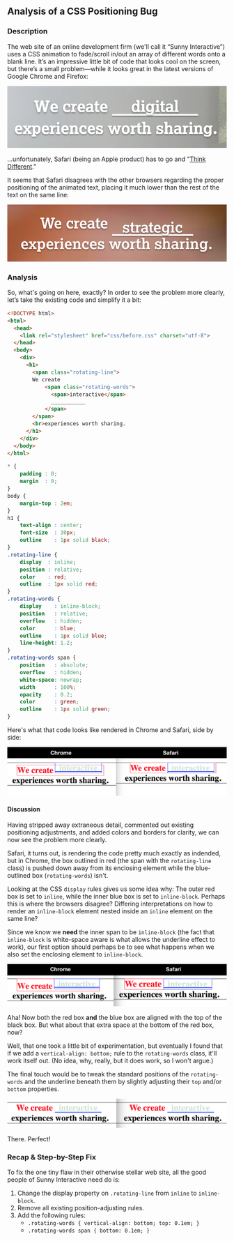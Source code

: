 ## Analysis of a CSS Positioning Bug
### Description
The web site of an online development firm (we'll call it “Sunny Interactive”) uses a CSS animation to fade/scroll in/out an array of different words onto a blank line. It’s an impressive little bit of code that looks cool on the screen, but there’s a small problem—while it looks great in the latest versions of Google Chrome and Firefox:

![](images/chrome-max-width-768.png)

...unfortunately, Safari (being an Apple product) has to go and "[Think Different](https://youtu.be/tjgtLSHhTPg)."

It seems that Safari disagrees with the other browsers regarding the proper positioning of the animated text, placing it much lower than the rest of the text on the same line:

![](images/safari-desktop-original-code.png)

### Analysis
So, what's going on here, exactly? In order to see the problem more clearly, let’s take the existing code and simplify it a bit:

```html
<!DOCTYPE html>
<html>
  <head>
    <link rel="stylesheet" href="css/before.css" charset="utf-8">
  </head>
  <body>
    <div>
      <h1>
      	<span class="rotating-line">
      	We create
      		<span class="rotating-words">
      		  <span>interactive</span>
      		  ___________
      		</span>
      	</span>
      	<br>experiences worth sharing.
      </h1>
    </div>
  </body>
</html>
```
```css
* {
	padding : 0;
	margin  : 0;
}
body {
	margin-top : 2em;
}
h1 {
	text-align : center;
	font-size  : 30px;
	outline    : 1px solid black;
}
.rotating-line {
	display  : inline;
	position : relative;
	color    : red;
	outline  : 1px solid red;
}
.rotating-words {
	display    : inline-block;
	position   : relative;
	overflow   : hidden;
	color      : blue;
	outline    : 1px solid blue;
	line-height: 1.2;
}
.rotating-words span {
	position   : absolute;
	overflow   : hidden;
	white-space: nowrap;
	width      : 100%;
	opacity    : 0.2;
	color      : green;
	outline    : 1px solid green;
}
```

Here's what that code looks like rendered in Chrome and Safari, side by side:

![](images/comparison.png)

#### Discussion
Having stripped away extraneous detail, commented out existing positioning adjustments, and added colors and borders for clarity, we can now see the problem more clearly.

Safari, it turns out, is rendering the code pretty much exactly as indended, but in Chrome, the box outlined in red (the span with the `rotating-line` class) is pushed down away from its enclosing element while the blue-outlined box (`rotating-words`) isn't.

Looking at the CSS `display` rules gives us some idea why: The outer red box is set to `inline`, while the inner blue box is set to `inline-block`. Perhaps this is where the browsers disagree? Differing interpretations on how to render an `inline-block` element nested inside an `inline` element on the same line?

Since we know we **need** the inner span to be `inline-block` (the fact that `inline-block` is white-space aware is what allows the underline effect to work), our first option should perhaps be to see what happens when we also set the enclosing element to `inline-block`.

![](images/comparison-2.png)

Aha! Now both the red box **and** the blue box are aligned with the top of the black box. But what about that extra space at the bottom of the red box, now?

Well, that one took a little bit of experimentation, but eventually I found that if we add a `vertical-align: bottom;` rule to the `rotating-words` class, it'll work itself out. (No idea, why, really, but it does work, so I won't argue.)

The final touch would be to tweak the standard positions of the `rotating-words` and the underline beneath them by slightly adjusting their `top` and/or `bottom` properties.

![](images/comparison-3.png)

There. Perfect!

### Recap & Step-by-Step Fix
To fix the one tiny flaw in their otherwise stellar web site, all the good people of Sunny Interactive need do is:

1. Change the display property on `.rotating-line` from `inline` to `inline-block`.
2. Remove all existing position-adjusting rules.
3. Add the following rules:
	- `.rotating-words { vertical-align: bottom; top: 0.1em; }`
	- `.rotating-words span { bottom: 0.1em; }`

